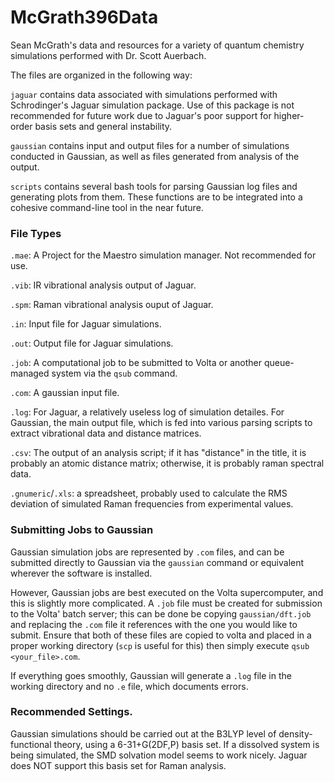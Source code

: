 # McGrath396Data

Sean McGrath's data and resources for a variety of quantum chemistry simulations performed with Dr. Scott Auerbach.

The files are organized in the following way:

`jaguar` contains data associated with simulations performed with Schrodinger's Jaguar simulation package. Use of this package is not recommended for future work due to Jaguar's poor support for higher-order basis sets and general instability.

`gaussian` contains input and output files for a number of simulations conducted in Gaussian, as well as files generated from analysis of the output.

`scripts` contains several bash tools for parsing Gaussian log files and generating plots from them. These functions are to be integrated into a cohesive command-line tool in the near future.

### File Types

`.mae`: A Project for the Maestro simulation manager. Not recommended for use.

`.vib`: IR vibrational analysis output of Jaguar.

`.spm`: Raman vibrational analysis ouput of Jaguar.

`.in`: Input file for Jaguar simulations.

`.out`: Output file for Jaguar simulations.

`.job`: A computational job to be submitted to Volta or another queue-managed system via the `qsub` command.

`.com`: A gaussian input file.

`.log`: For Jaguar, a relatively useless log of simulation detailes. For Gaussian, the main output file, which is fed into various parsing scripts to extract vibrational data and distance matrices.

`.csv`: The output of an analysis script; if it has "distance" in the title, it is probably an atomic distance matrix; otherwise, it is probably raman spectral data.

`.gnumeric`/`.xls`: a spreadsheet, probably used to calculate the RMS deviation of simulated Raman frequencies from experimental values.

### Submitting Jobs to Gaussian

Gaussian simulation jobs are represented by `.com` files, and can be submitted directly to Gaussian via the `gaussian` command or equivalent wherever the software is installed.

However, Gaussian jobs are best executed on the Volta supercomputer, and this is slightly more complicated. A `.job` file must be created for submission to the Volta' batch server; this can be done be copying `gaussian/dft.job` and replacing the `.com` file it references with the one you would like to submit. Ensure that both of these files are copied to volta and placed in a proper working directory (`scp` is useful for this) then simply execute `qsub <your_file>.com`.

If everything goes smoothly, Gaussian will generate a `.log` file in the working directory and no `.e` file, which documents errors.

### Recommended Settings.

Gaussian simulations should be carried out at the B3LYP level of density-functional theory, using a 6-31+G(2DF,P)
basis set. If a dissolved system is being simulated, the SMD solvation model seems to work nicely. Jaguar does NOT support this basis set for Raman analysis.
